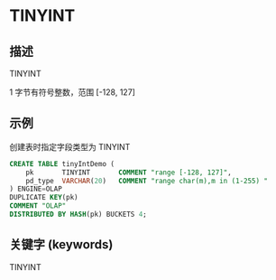 # TINYINT

## 描述

TINYINT

1 字节有符号整数，范围 [-128, 127]

## 示例

创建表时指定字段类型为 TINYINT

```sql
CREATE TABLE tinyIntDemo (
    pk       TINYINT       COMMENT "range [-128, 127]",
    pd_type  VARCHAR(20)   COMMENT "range char(m),m in (1-255) "
) ENGINE=OLAP 
DUPLICATE KEY(pk)
COMMENT "OLAP"
DISTRIBUTED BY HASH(pk) BUCKETS 4;
```

## 关键字 (keywords)

TINYINT
